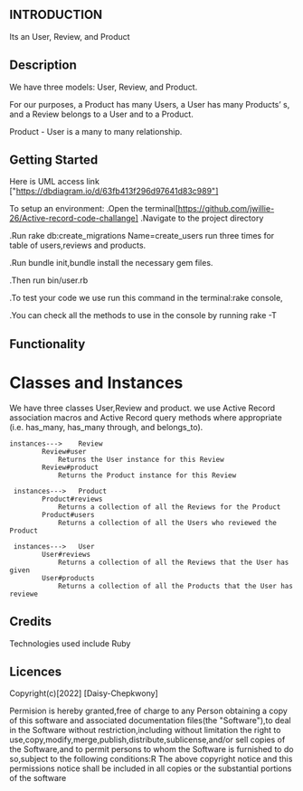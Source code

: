 ## INTRODUCTION

Its an User, Review, and Product

## Description

We have three models: User, Review, and Product.

For our purposes, a Product has many Users, a User has many Products’ s, and a Review belongs to a User and to a Product.

Product - User is a many to many relationship.


## Getting Started
Here is UML access link ["https://dbdiagram.io/d/63fb413f296d97641d83c989"]

To setup an environment:
.Open the terminal[https://github.com/jwillie-26/Active-record-code-challange]
.Navigate to the project directory

.Run rake db:create_migrations Name=create_users
run three times for table of users,reviews and products.

.Run bundle init,bundle install the necessary gem files.

.Then run bin/user.rb
 
 .To test your code we use run this command in the terminal:rake console,

 .You can check all the methods to use in the console by running rake -T



## Functionality

 # Classes and Instances
 We have three classes User,Review and product.
 we use Active Record association macros and Active Record query methods where appropriate (i.e. has_many, has_many through, and belongs_to).

 
    instances--->    Review
            Review#user
                Returns the User instance for this Review
            Review#product
                Returns the Product instance for this Review

     instances--->   Product
            Product#reviews
                Returns a collection of all the Reviews for the Product
            Product#users
                Returns a collection of all the Users who reviewed the Product

     instances--->   User
            User#reviews
                Returns a collection of all the Reviews that the User has given
            User#products
                Returns a collection of all the Products that the User has reviewe



## Credits

Technologies used include Ruby 

## Licences

Copyright(c)[2022] [Daisy-Chepkwony]

Permision is hereby granted,free of charge to any Person obtaining a copy of this software and associated documentation files(the "Software"),to deal in the Software without restriction,including without limitation the right to use,copy,modify,merge,publish,distribute,sublicense,and/or sell copies of the Software,and to permit persons to whom the Software is furnished to do so,subject to the following conditions:R The above copyright notice and this permissions notice shall be included in all copies or the substantial portions of the software